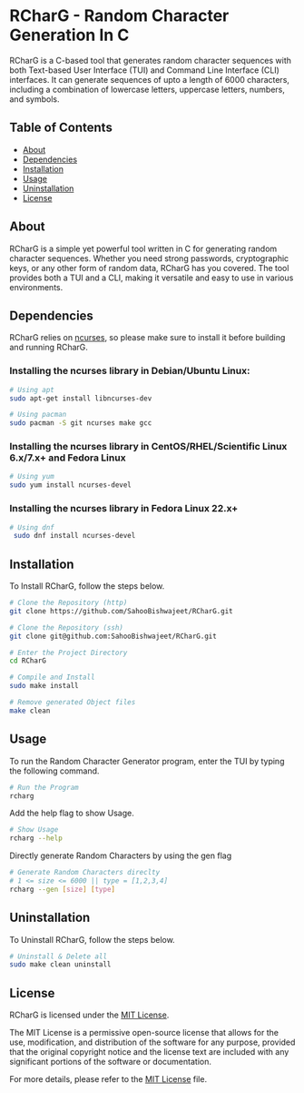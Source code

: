 # RCharG - Random Character Generation In C

RCharG is a C-based tool that generates random character sequences with both Text-based User Interface (TUI) and Command Line Interface (CLI) interfaces. It can generate sequences of upto a length of 6000 characters, including a combination of lowercase letters, uppercase letters, numbers, and symbols.

## Table of Contents

- [About](#about)
- [Dependencies](#dependencies)
- [Installation](#installation)
- [Usage](#usage)
- [Uninstallation](#uninstallation)
- [License](#license)

## About

RCharG is a simple yet powerful tool written in C for generating random character sequences. Whether you need strong passwords, cryptographic keys, or any other form of random data, RCharG has you covered. The tool provides both a TUI and a CLI, making it versatile and easy to use in various environments.

## Dependencies

RCharG relies on [ncurses](https://invisible-island.net/ncurses/), so please make sure to install it before building and running RCharG.

### Installing the ncurses library in Debian/Ubuntu Linux:

```bash
# Using apt
sudo apt-get install libncurses-dev
```

```bash
# Using pacman
sudo pacman -S git ncurses make gcc
```

### Installing the ncurses library in CentOS/RHEL/Scientific Linux 6.x/7.x+ and Fedora Linux

```bash
# Using yum
sudo yum install ncurses-devel
```

### Installing the ncurses library in Fedora Linux 22.x+

```bash
# Using dnf
 sudo dnf install ncurses-devel
```

## Installation

To Install RCharG, follow the steps below.

```bash
# Clone the Repository (http)
git clone https://github.com/SahooBishwajeet/RCharG.git
```

```bash
# Clone the Repository (ssh)
git clone git@github.com:SahooBishwajeet/RCharG.git
```

```bash
# Enter the Project Directory
cd RCharG
```

```bash
# Compile and Install
sudo make install

# Remove generated Object files
make clean
```

## Usage 

To run the Random Character Generator program, enter the TUI by typing the following command.
```bash
# Run the Program
rcharg
```

Add the help flag to show Usage.
```bash
# Show Usage
rcharg --help 
```

Directly generate Random Characters by using the gen flag
```bash
# Generate Random Characters direclty
# 1 <= size <= 6000 || type = [1,2,3,4]
rcharg --gen [size] [type]
```

## Uninstallation

To Uninstall RCharG, follow the steps below.

```bash
# Uninstall & Delete all
sudo make clean uninstall
```

## License

RCharG is licensed under the [MIT License](LICENSE).

The MIT License is a permissive open-source license that allows for the use, modification, and distribution of the software for any purpose, provided that the original copyright notice and the license text are included with any significant portions of the software or documentation.

For more details, please refer to the [MIT License](LICENSE) file.
